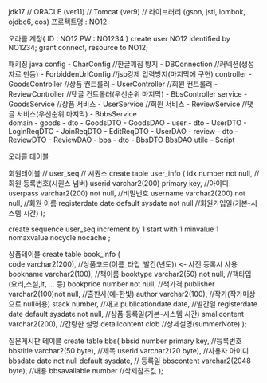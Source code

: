 jdk17 // ORACLE (ver11) // Tomcat (ver9) //
라이브러리 (gson, jstl, lombok, ojdbc6, cos)
프로젝트명 : NO12

오라클 계정{
ID : NO12
PW : NO1234
}
create user NO12
identified by NO1234;
grant connect, resource to NO12;

패키징
java
	config
		- CharConfig				//한글깨짐 방지
		- DBConnection			//커넥션(생성자로 만듬)
		- ForbiddenUrlConfig		//jsp강제 입력방지(마지막에 구현)
	controller
		- GoodsController			//상품 컨트롤러
		- UserController			//회원 컨트롤러
		- ReviewController			//댓글 컨트롤러(우선순위 마지막)
        - BbsController
	service
		- GoodsService				//상품 서비스
		- UserService				//회원 서비스
		- ReviewService				//댓글 서비스(우선순위 마지막)
        - BbbsService	
	domain
		- goods
			- dto
				- GoodsDTO
			- GoodsDAO
		- user
			- dto
				- UserDTO
				- LoginReqDTO
				- JoinReqDTO
				- EditReqDTO
			- UserDAO
		- review
			- dto
				- ReviewDTO
			 - ReviewDAO
        - bbs
            - dto
                - BbsDTO
            BbsDAO
	utile
		- Script

오라클 테이블

회원테이블 // user_seq								// 시퀀스
create table user_info (
  idx number not null,								//회원 등록번호(시퀀스 넘버)
  userid varchar2(200) primary key,				//아이디
  userpass varchar2(200) not null,					//비밀번호
  username varchar2(200) not null,					//회원 이름
  registerdate date default sysdate not null		//회원가입일(기본-시스템 시간)
);

create sequence user_seq
increment by 1
start with 1
minvalue 1
nomaxvalue
nocycle
nocache
;

상품테이블 
create table book_info (								
  code varchar2(200),									//상품코드(이름_타입_발간(년도)) <- 사진 등록시 사용
  bookname varchar2(100),							//책이름
  booktype varchar2(50) not null,					//책타입(요리,소설,it, ... 등)
  bookprice number not null,						//책가격
  publisher varchar2(100)not null,					//출판사(예-한빛)
  author varchar2(100),								//작가(작가미상으로 null허용)
  stack number,											//재고
  publicationdate date,								//발간일
  registerdate date default sysdate not null,		//상품 등록일(기본-시스템 시간)
  smallcontent varchar2(200),						//간량한 설명
  detailcontent clob									//상세설명(summerNote)
);

질문게시판 테이블
create table bbs(
bbsid number primary key, 							//등록번호
bbstitle varchar2(50 byte), 							//제목
userid varchar2(20 byte), 							//사용자 아이디
bbsdate date not null default sysdate, 			// 등록일
bbscontent varchar2(2048 byte), 					//내용
bbsavailable number									//삭제참조값
);
